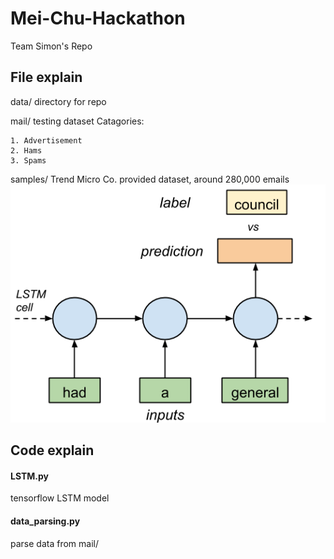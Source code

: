 # Mei-Chu-Hackathon
Team Simon's Repo 

## File explain
data/
	directory for repo

mail/
	testing dataset
	Catagories:  

	1. Advertisement
	2. Hams
	3. Spams


samples/
	Trend Micro Co. provided dataset, around 280,000 emails
![lstm](https://github.com/yuweichen1008/Mei-Chu-Hackathon/blob/master/data/LSTM.png)

## Code explain

#### LSTM.py

tensorflow LSTM model

#### data_parsing.py

parse data from mail/